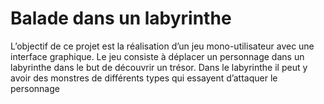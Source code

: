 # Balade dans un labyrinthe

L’objectif de ce projet est la réalisation d’un jeu mono-utilisateur avec une interface 
graphique. Le jeu consiste à déplacer un personnage dans un labyrinthe dans le but de 
découvrir un trésor. Dans le labyrinthe il peut y avoir des monstres de différents types qui 
essayent d’attaquer le personnage
